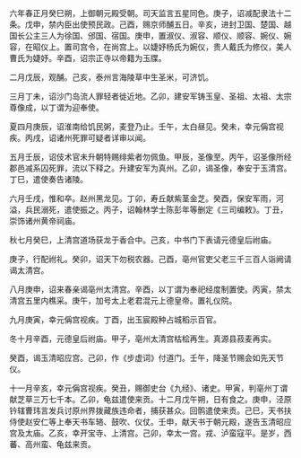 六年春正月癸巳朔，上御朝元殿受朝。司天监言五星同色。庚子，诏减配隶法十二条。戊申，禁内臣出使预民政。己酉，赐京师酺五日。辛亥，进封卫国、楚国、越国长公主三人为徐国、邠国、宿国。庚申，置淑仪、淑容、顺仪、顺容、婉仪、婉容，在昭仪上。置司宫令，在尚宫上。以婕妤杨氏为婉仪，贵人戴氏为修仪，美人曹氏为婕妤。辛酉，诏宗正寺以帝籍为玉牒。

二月戊辰，观酺。己亥，泰州言海陵草中生圣米，可济饥。

三月丁未，诏沙门岛流人罪轻者徙近地。乙卯，建安军铸玉皇、圣祖、太祖、太宗尊像成，以丁谓为迎奉使。

夏四月庚辰，诏淮南给饥民粥，麦登乃止。壬午，太白昼见。癸未，幸元偁宫视疾。丙戌，诏诸州死罪可疑者详审以闻。

五月壬辰，诏伎术官未升朝特赐绯紫者勿佩鱼。甲辰，圣像至。丙午，诏圣像所经郡邑减系囚死罪，流以下释之。升建安军为真州。乙卯，谒圣像，奉安于玉清宫。丁巳，遣使奏告诸陵。

六月壬戌，惟和卒。赵州黑龙见。丁卯，寿丘献紫茎金芝。癸酉，保安军雨，河溢，兵民溺死，遣使振之。丙子，诏翰林学士陈彭年等删定《三司编敕》。丁丑，崇饰诸州黄帝祠庙。

秋七月癸巳，上清宫道场获龙于香合中。己亥，中书门下表请元德皇后祔庙。

庚子，行配祔礼。癸卯，诏天下勿税农器。己酉，亳州官吏父老三千三百人诣阙请谒太清宫。

八月庚申，诏来春亲谒亳州太清宫。辛酉，以丁谓为奉祀经度制置使。丙寅，禁太清宫五里内樵采。庚午，加号太上老君混元上德皇帝。置礼仪院。

九月庚寅，幸元偁宫视疾。丁酉，出玉宸殿种占城稻示百官。

冬十月辛酉，元德皇后祔庙。甲子，亳州太清宫枯桧再生。真源县菽麦再实。

癸酉，谒玉清昭应宫。己卯，作《步虚词》付道门。壬午，降圣节赐会如先天节仪。

十一月辛亥，幸元偁宫视疾。癸丑，赐御史台《九经》、诸史。甲寅，判亳州丁谓献芝草三万七千本。乙卯，龟兹遣使来贡。十二月戊午朔，日有食之。庚申，泾原钤辖曹玮言发兵讨原州界拨藏族违命者，捕获甚众。回鹘遣使来贡。己巳，天书扶侍使赵安仁等上奉天书车辂、鼓吹、仪仗。壬申，献天书于朝元殿，遂告玉清昭应宫及太庙。乙亥，幸开宝寺、上清宫。己卯，幸太一宫。戎、泸蛮寇平。是岁，西蕃、高州蛮、龟兹来贡。